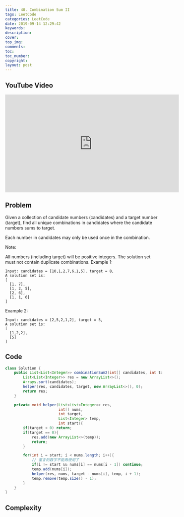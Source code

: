 ```yaml
---
title: 40. Combination Sum II
tags: LeetCode
categories: LeetCode
date: 2019-09-14 12:29:42
keywords:
description:
cover:
top_img:
comments:
toc:
toc_number:
copyright:
layout: post
---
```


## YouTube Video

<iframe width="560" height="315" src="https://www.youtube.com/embed/2Olq077uuP8" frameborder="0" allow="accelerometer; autoplay; encrypted-media; gyroscope; picture-in-picture" allowfullscreen></iframe>

## Problem

Given a collection of candidate numbers (candidates) and a target number (target), find all unique combinations in candidates where the candidate numbers sums to target.

Each number in candidates may only be used once in the combination.

Note:

All numbers (including target) will be positive integers.
The solution set must not contain duplicate combinations.
Example 1:

```
Input: candidates = [10,1,2,7,6,1,5], target = 8,
A solution set is:
[
  [1, 7],
  [1, 2, 5],
  [2, 6],
  [1, 1, 6]
]
```

Example 2:

```
Input: candidates = [2,5,2,1,2], target = 5,
A solution set is:
[
  [1,2,2],
  [5]
]
```

## Code

```java
class Solution {
    public List<List<Integer>> combinationSum2(int[] candidates, int target) {
        List<List<Integer>> res = new ArrayList<>();
        Arrays.sort(candidates);
        helper(res, candidates, target, new ArrayList<>(), 0);
        return res;
    }

    private void helper(List<List<Integer>> res,
                        int[] nums,
                        int target,
                        List<Integer> temp,
                        int start){
        if(target < 0) return;
        if(target == 0){
            res.add(new ArrayList<>(temp));
            return;
        }

        for(int i = start; i < nums.length; i++){
            // 重复的数字不能再使用了
            if(i != start && nums[i] == nums[i - 1]) continue;
            temp.add(nums[i]);
            helper(res, nums, target - nums[i], temp, i + 1);
            temp.remove(temp.size() - 1);
        }
    }
}
```

## Complexity
